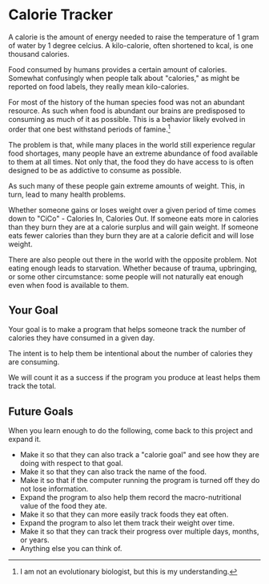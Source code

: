 # Calorie Tracker

A calorie is the amount of energy needed to raise the temperature of 
1 gram of water by 1 degree celcius. A kilo-calorie, often shortened to kcal,
is one thousand calories.

Food consumed by humans provides a certain amount of calories. Somewhat confusingly
when people talk about "calories," as might be reported on food labels, they really mean
kilo-calories.

For most of the history of the human species food was not an abundant resource. As such
when food is abundant our brains are predisposed to consuming as much of it as possible.
This is a behavior likely evolved in order that one best withstand periods of famine.[^biology]

The problem is that, while many places in the world still experience regular food shortages,
many people have an extreme abundance of food available to them at all times. Not only that,
the food they do have access to is often designed to be as addictive to consume as possible.

As such many of these people gain extreme amounts of weight. 
This, in turn, lead to many health problems.

Whether someone gains or loses weight over a given period of time comes down to "CiCo" - Calories In, Calories Out.
If someone eats more in calories than they burn they are at a calorie surplus and will gain weight.
If someone eats fewer calories than they burn they are at a calorie deficit and will lose weight.

There are also people out there in the world with the opposite problem. Not eating enough leads to starvation.
Whether because of trauma, upbringing, or some other circumstance: some people will not naturally eat enough even
when food is available to them.

## Your Goal

Your goal is to make a program that helps someone track the number of calories they have consumed
in a given day.

The intent is to help them be intentional about the number of calories they are consuming.

We will count it as a success if the program you produce at least helps them track the total.

## Future Goals

When you learn enough to do the following, come back to this project and expand it.

* Make it so that they can also track a "calorie goal" and see how they are doing with respect to that goal.
* Make it so that they can also track the name of the food.
* Make it so that if the computer running the program is turned off they do not lose information.
* Expand the program to also help them record the macro-nutritional value of the food they ate.
* Make it so that they can more easily track foods they eat often.
* Expand the program to also let them track their weight over time.
* Make it so that they can track their progress over multiple days, months, or years.
* Anything else you can think of.



[^biology]: I am not an evolutionary biologist, but this is my understanding.